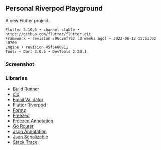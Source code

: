 ## Personal Riverpod Playground ##

A new Flutter project.

```
Flutter 3.10.5 • channel stable • https://github.com/flutter/flutter.git
Framework • revision 796c8ef792 (3 weeks ago) • 2023-06-13 15:51:02 -0700
Engine • revision 45f6e00911
Tools • Dart 3.0.5 • DevTools 2.23.1
```
### Screenshot ###


### Libraries ###
- [Build Runner](https://pub.dev/packages/build_runner)
- [dio](https://pub.dev/packages/dio)
- [Email Validator](https://pub.dev/packages/email_validator)
- [Flutter Riverpod](https://pub.dev/packages/flutter_riverpod)
- [Formz](https://pub.dev/packages/formz)
- [Freezed](https://pub.dev/packages/freezed)
- [Freezed Annotation](https://pub.dev/packages/freezed_annotation)
- [Go Router](https://pub.dev/packages/go_router)
- [Json Annotation](https://pub.dev/packages/json_annotation)
- [Json Serializable](https://pub.dev/packages/json_serializable)
- [Stack Trace](https://pub.dev/packages/stack_trace)
